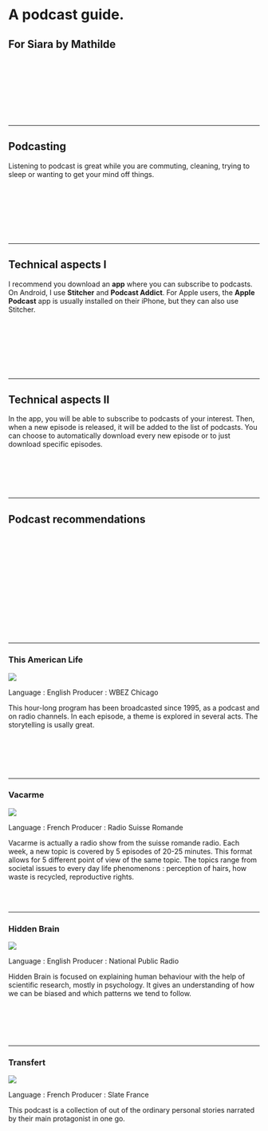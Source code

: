 # A podcast guide. 
## For Siara by Mathilde

</br>
</br>
</br>
</br>
</br>
</br></br>

---
## Podcasting

Listening to podcast is great while you are commuting, cleaning, trying to sleep or wanting to get your mind off things. 

</br>
</br>
</br>
</br>
</br></br>

---

## Technical aspects I

I recommend you download an **app** where you can subscribe to podcasts. On Android, I use **Stitcher** and **Podcast Addict**. For Apple users, the **Apple Podcast** app is usually installed on their iPhone, but they can also use Stitcher.

</br></br></br></br></br></br>

---

## Technical aspects II 
In the app, you will be able to subscribe to podcasts of your interest. Then, when a new episode is released, it will be added to the list of podcasts. You can choose to automatically download every new episode or to just download specific episodes.
</br>
</br>
</br>
</br>
</br></br>

---

## Podcast recommendations
</br>
</br>
</br>
</br>
</br></br></br></br></br></br></br></br>

---

### This American Life

![](https://i.imgur.com/0xDeObr.png)

Language : English
Producer : WBEZ Chicago

This hour-long program has been broadcasted since 1995, as a podcast and on radio channels. In each episode, a theme is explored in several acts. The storytelling is usally great. 
</br>
</br>
</br>
</br>
</br></br>

---

### Vacarme

![](https://i.imgur.com/fCDrLo1.png)

Language : French
Producer : Radio Suisse Romande

Vacarme is actually a radio show from the suisse romande radio. Each week, a new topic is covered by 5 episodes of 20-25 minutes. This format allows for 5 different point of view of the same topic. The topics range from societal issues to every day life phenomenons : perception of hairs, how waste is recycled, reproductive rights. 

</br>
</br>


---

### Hidden Brain

![](https://i.imgur.com/bWThtnj.jpg)

Language : English
Producer : National Public Radio 

Hidden Brain is focused on explaining human behaviour with the help of scientific research, mostly in psychology. It gives an understanding of how we can be biased and which patterns we tend to follow. 

</br></br></br></br>

---

### Transfert

![](https://i.imgur.com/MPlDYE4.jpg)

Language : French
Producer : Slate France

This podcast is a collection of out of the ordinary personal stories narrated by their main protagonist in one go. 








